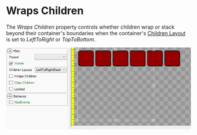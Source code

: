 # Wraps Children

The _Wraps Children_ property controls whether children wrap or stack beyond their container's boundaries when the container's [Children Layout](https://github.com/vchelaru/Gum/tree/8c293a405185cca0e819b810220de684b436daf9/docs/Gum%20Elements/General%20Properties/Children%20Layout/README.md) is set to _LeftToRight_ or _TopToBottom_.

![](../../.gitbook/assets/WrapsChildren.gif)
